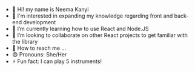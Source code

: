 - 👋 Hi! my name is Neema Kanyi
- 🌟 I'm interested in expanding my knowledge regarding front and back-end development
- 🌱 I’m currently learning how to use React and Node.JS
- 🤍 I’m looking to collaborate on other React projects to get familiar with the library
- 📲 How to reach me ...
- 😄 Pronouns: She/Her
- ⚡ Fun fact: I can play 5 instruments! 

<!---
nwk8/nwk8 is a ✨ special ✨ repository because its `README.md` (this file) appears on your GitHub profile.
You can click the Preview link to take a look at your changes.
--->
